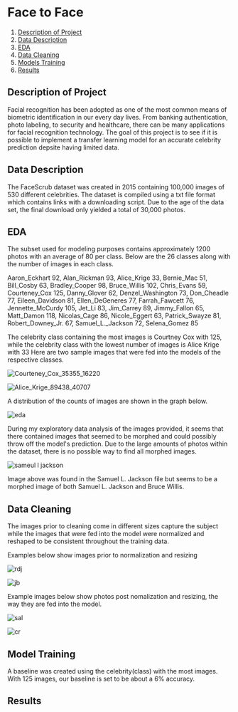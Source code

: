 
# Face to Face
1. [Description of Project](https://github.com/shigos/DoIKnowYou/blob/main/README.md#description-of-project) 
2. [Data Description](https://github.com/shigos/DoIKnowYou/blob/main/README.md#data-description)
3. [EDA](https://github.com/shigos/DoIKnowYou/blob/main/README.md#eda)
4. [Data Cleaning](https://github.com/shigos/DoIKnowYou/blob/main/README.md#data-cleaning)
5. [Models Training](https://github.com/shigos/DoIKnowYou/blob/main/README.md#model-training)
6. [Results](https://github.com/shigos/DoIKnowYou/blob/main/README.md#results)

 ## Description of Project
Facial recognition has been adopted as one of the most common means of biometric identification in our every day lives. From banking authentication, photo labeling, to security and healthcare, there can be many applications for facial recognition technology. The goal of this project is to see if it is possible to implement a transfer learning model for an accurate celebrity prediction depsite having limited data. 

## Data Description
 The FaceScrub dataset was created in 2015 containing 100,000 images of 530 different celebrities. The dataset is compiled using a txt file format which contains links with a downloading script. Due to the age of the data set, the final download only yielded a total of 30,000 photos.


## EDA
  The subset used for modeling purposes contains approximately 1200 photos with an average of 80 per class. Below are the 26 classes along with the number of images in each class. 
  
  
  
Aaron_Eckhart 92,
Alan_Rickman 93,
Alice_Krige 33,
Bernie_Mac 51,
Bill_Cosby 63,
Bradley_Cooper 98,
Bruce_Willis 102,
Chris_Evans 59,
Courteney_Cox 125,
Danny_Glover 62,
Denzel_Washington 73,
Don_Cheadle 77,
Eileen_Davidson 81,
Ellen_DeGeneres 77,
Farrah_Fawcett 76,
Jennette_McCurdy 105,
Jet_Li 83,
Jim_Carrey 89,
Jimmy_Fallon 65,
Matt_Damon 118,
Nicolas_Cage 86,
Nicole_Eggert 63,
Patrick_Swayze 81,
Robert_Downey_Jr. 67,
Samuel_L._Jackson 72,
Selena_Gomez 85

The celebrity class containing the most images is Courtney Cox with 125, while the celebrity class with the lowest number of images is Alice Krige with 33
Here are two sample images that were fed into the models of the respective classes. 



![Courteney_Cox_35355_16220](https://user-images.githubusercontent.com/76585249/132271101-043c2685-bf25-48ee-8fc5-2d445753b153.jpeg)



![Alice_Krige_89438_40707](https://user-images.githubusercontent.com/76585249/132271110-ec2be154-00cb-451f-919e-723f572c94b6.jpeg)


A distribution of the counts of images are shown in the graph below.

![eda](https://user-images.githubusercontent.com/76585249/132273176-7ffc12e5-14a7-4400-9b6c-846658a62a88.png)

During my exploratory data analysis of the images provided, it seems that there contained images that seemed to be morphed and could possibly throw off the model's prediction. Due to the large amounts of photos within the dataset, there is no possible way to find all morphed images. 


![sameul l jackson](https://user-images.githubusercontent.com/76585249/132273589-8b247706-4959-42aa-8c6b-5761b517ea27.png)


Image above was found in the Samuel L. Jackson file but seems to be a morphed image of both Samuel L. Jackson and Bruce Willis.


## Data Cleaning

  The images prior to cleaning come in different sizes capture the subject while the images that were fed into the model were normalized and reshaped to be consistent throughout the training data.
  
Examples below show images prior to normalization and resizing


![rdj](https://user-images.githubusercontent.com/76585249/132273292-0a95c55a-0724-4838-ae7b-fc1e00bc86a1.png)


![jb](https://user-images.githubusercontent.com/76585249/132273296-1c9186aa-1fdc-4d61-a07c-4412afdac387.png)


Example images below show photos post nomalization and resizing, the way they are fed into the model.


![sal](https://user-images.githubusercontent.com/76585249/132273360-1dfcfb30-1be5-4d72-b25f-9c8ab770796e.jpg)

![cr](https://user-images.githubusercontent.com/76585249/132273349-63f798d2-f8ca-456d-9518-c61d2197a417.jpg)

  
  
  
## Model Training
  A baseline was created using the celebrity(class) with the most images. With 125 images, our baseline is set to be about a 6% accuracy.
  
## Results

